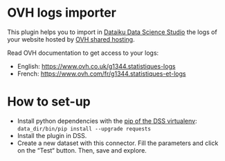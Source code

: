 # OVH logs importer

This plugin helps you to import in [Dataiku Data Science Studio](http://www.dataiku.com/dss/) the logs of your website hosted by [OVH shared hosting](http://www.ovh.com).

Read OVH documentation to get access to your logs:

* English: https://www.ovh.co.uk/g1344.statistiques-logs
* French: https://www.ovh.com/fr/g1344.statistiques-et-logs

# How to set-up

* Install python dependencies with the [pip of the DSS virtualenv](http://learn.dataiku.com/howto/code/python/install-python-packages.html): `data_dir/bin/pip install --upgrade requests`
* Install the plugin in DSS.
* Create a new dataset with this connector. Fill the parameters and click on the “Test“ button. Then, save and explore.

